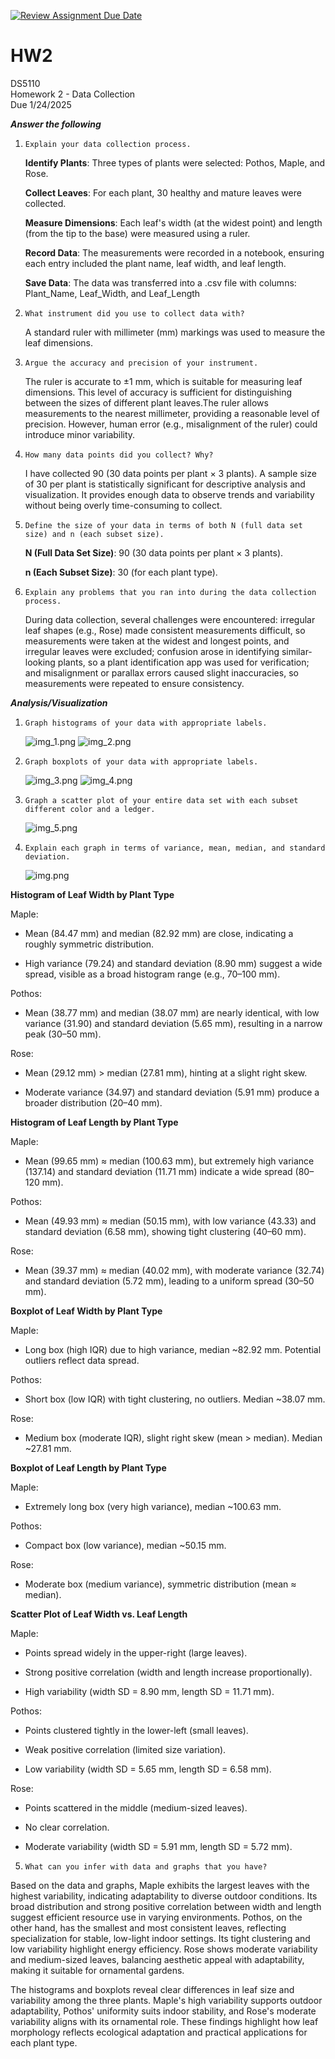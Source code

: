 [![Review Assignment Due Date](https://classroom.github.com/assets/deadline-readme-button-22041afd0340ce965d47ae6ef1cefeee28c7c493a6346c4f15d667ab976d596c.svg)](https://classroom.github.com/a/AV-xh9XP)
# HW2
DS5110  
Homework 2 - Data Collection  
Due 1/24/2025

__*Answer the following*__
1. ```Explain your data collection process. ```

    **Identify Plants**: Three types of plants were selected: Pothos, Maple, and Rose.

    **Collect Leaves**: For each plant, 30 healthy and mature leaves were collected.
    
    **Measure Dimensions**: Each leaf's width (at the widest point) and length (from the tip to the base) were measured using a ruler.

    **Record Data**: The measurements were recorded in a notebook, ensuring each entry included the plant name, leaf width, and leaf length.
    
    **Save Data**: The data was transferred into a .csv file with columns: Plant_Name, Leaf_Width, and Leaf_Length


2. ```What instrument did you use to collect data with? ```

    A standard ruler with millimeter (mm) markings was used to measure the leaf dimensions.


3. ```Argue the accuracy and precision of your instrument. ```
    
    The ruler is accurate to ±1 mm, which is suitable for measuring leaf dimensions. This level of accuracy is sufficient for distinguishing between the sizes of different plant leaves.The ruler allows measurements to the nearest millimeter, providing a reasonable level of precision. However, human error (e.g., misalignment of the ruler) could introduce minor variability.


4. ```How many data points did you collect? Why? ```    
    
    I have collected 90 (30 data points per plant × 3 plants).
    A sample size of 30 per plant is statistically significant for descriptive analysis and visualization. It provides enough data to observe trends and variability without being overly time-consuming to collect.


5. ```Define the size of your data in terms of both N (full data set size) and n (each subset size). ```

    **N (Full Data Set Size)**: 90 (30 data points per plant × 3 plants).
    
    **n (Each Subset Size)**: 30 (for each plant type).


7. ```Explain any problems that you ran into during the data collection process.```

    During data collection, several challenges were encountered: irregular leaf shapes (e.g., Rose) made consistent measurements difficult, so measurements were taken at the widest and longest points, and irregular leaves were excluded; confusion arose in identifying similar-looking plants, so a plant identification app was used for verification; and misalignment or parallax errors caused slight inaccuracies, so measurements were repeated to ensure consistency.

__*Analysis/Visualization*__

1. ```Graph histograms of your data with appropriate labels. ```

   ![img_1.png](img_1.png)    ![img_2.png](img_2.png)

2. ```Graph boxplots of your data with appropriate labels. ```

   ![img_3.png](img_3.png)    ![img_4.png](img_4.png)

3. ```Graph a scatter plot of your entire data set with each subset different color and a ledger.``` 

   ![img_5.png](img_5.png)

4. ```Explain each graph in terms of variance, mean, median, and standard deviation. ```

   ![img.png](img.png)

**Histogram of Leaf Width by Plant Type**

Maple:

- Mean (84.47 mm) and median (82.92 mm) are close, indicating a roughly symmetric distribution.
      
- High variance (79.24) and standard deviation (8.90 mm) suggest a wide spread, visible as a broad histogram range (e.g., 70–100 mm).

Pothos:

- Mean (38.77 mm) and median (38.07 mm) are nearly identical, with low variance (31.90) and standard deviation (5.65 mm), resulting in a narrow peak (30–50 mm).

Rose:

- Mean (29.12 mm) > median (27.81 mm), hinting at a slight right skew.
      
- Moderate variance (34.97) and standard deviation (5.91 mm) produce a broader distribution (20–40 mm).

**Histogram of Leaf Length by Plant Type**

Maple:

- Mean (99.65 mm) ≈ median (100.63 mm), but extremely high variance (137.14) and standard deviation (11.71 mm) indicate a wide spread (80–120 mm).

Pothos:

- Mean (49.93 mm) ≈ median (50.15 mm), with low variance (43.33) and standard deviation (6.58 mm), showing tight clustering (40–60 mm).

Rose:

- Mean (39.37 mm) ≈ median (40.02 mm), with moderate variance (32.74) and standard deviation (5.72 mm), leading to a uniform spread (30–50 mm).

**Boxplot of Leaf Width by Plant Type**

Maple:

- Long box (high IQR) due to high variance, median ~82.92 mm. Potential outliers reflect data spread.

Pothos:

- Short box (low IQR) with tight clustering, no outliers. Median ~38.07 mm.

Rose:

- Medium box (moderate IQR), slight right skew (mean > median). Median ~27.81 mm.

**Boxplot of Leaf Length by Plant Type**

Maple:

- Extremely long box (very high variance), median ~100.63 mm.

Pothos:

- Compact box (low variance), median ~50.15 mm.

Rose:

- Moderate box (medium variance), symmetric distribution (mean ≈ median).

**Scatter Plot of Leaf Width vs. Leaf Length**

Maple:

- Points spread widely in the upper-right (large leaves).
      
- Strong positive correlation (width and length increase proportionally).
      
- High variability (width SD = 8.90 mm, length SD = 11.71 mm).

Pothos:

- Points clustered tightly in the lower-left (small leaves).
      
- Weak positive correlation (limited size variation).
      
- Low variability (width SD = 5.65 mm, length SD = 6.58 mm).

Rose:

- Points scattered in the middle (medium-sized leaves).
      
- No clear correlation.
      
- Moderate variability (width SD = 5.91 mm, length SD = 5.72 mm).

5. ```What can you infer with data and graphs that you have?```
   
Based on the data and graphs, Maple exhibits the largest leaves with the highest variability, indicating adaptability to diverse outdoor conditions. Its broad distribution and strong positive correlation between width and length suggest efficient resource use in varying environments. Pothos, on the other hand, has the smallest and most consistent leaves, reflecting specialization for stable, low-light indoor settings. Its tight clustering and low variability highlight energy efficiency. Rose shows moderate variability and medium-sized leaves, balancing aesthetic appeal with adaptability, making it suitable for ornamental gardens.

The histograms and boxplots reveal clear differences in leaf size and variability among the three plants. Maple's high variability supports outdoor adaptability, Pothos' uniformity suits indoor stability, and Rose's moderate variability aligns with its ornamental role. These findings highlight how leaf morphology reflects ecological adaptation and practical applications for each plant type.